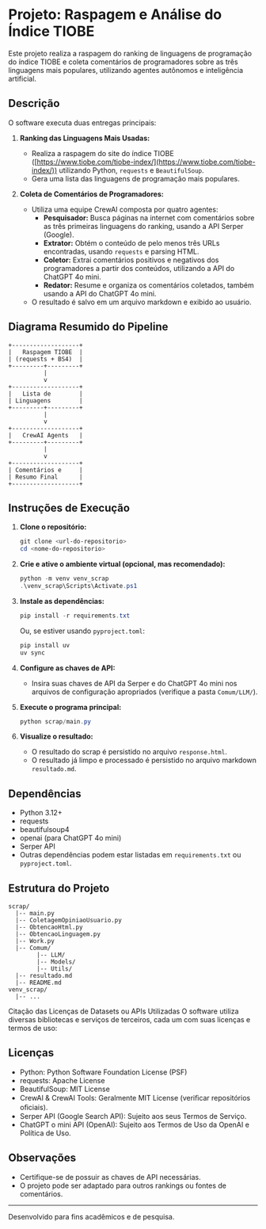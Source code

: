 # Projeto: Raspagem e Análise do Índice TIOBE

Este projeto realiza a raspagem do ranking de linguagens de programação do índice TIOBE e coleta comentários de programadores sobre as três linguagens mais populares, utilizando agentes autônomos e inteligência artificial.

## Descrição

O software executa duas entregas principais:

1. **Ranking das Linguagens Mais Usadas:**
   - Realiza a raspagem do site do índice TIOBE ([https://www.tiobe.com/tiobe-index/](https://www.tiobe.com/tiobe-index/)) utilizando Python, `requests` e `BeautifulSoup`.
   - Gera uma lista das linguagens de programação mais populares.

2. **Coleta de Comentários de Programadores:**
   - Utiliza uma equipe CrewAI composta por quatro agentes:
     - **Pesquisador:** Busca páginas na internet com comentários sobre as três primeiras linguagens do ranking, usando a API Serper (Google).
     - **Extrator:** Obtém o conteúdo de pelo menos três URLs encontradas, usando `requests` e parsing HTML.
     - **Coletor:** Extrai comentários positivos e negativos dos programadores a partir dos conteúdos, utilizando a API do ChatGPT 4o mini.
     - **Redator:** Resume e organiza os comentários coletados, também usando a API do ChatGPT 4o mini.
   - O resultado é salvo em um arquivo markdown e exibido ao usuário.

## Diagrama Resumido do Pipeline

```
+-------------------+
|   Raspagem TIOBE  |
| (requests + BS4)  |
+---------+---------+
          |
          v
+-------------------+
|   Lista de        |
| Linguagens        |
+---------+---------+
          |
          v
+-------------------+
|   CrewAI Agents   |
+---------+---------+
          |
          v
+-------------------+
| Comentários e     |
| Resumo Final      |
+-------------------+
```

## Instruções de Execução

1. **Clone o repositório:**
   ```powershell
   git clone <url-do-repositorio>
   cd <nome-do-repositorio>
   ```

2. **Crie e ative o ambiente virtual (opcional, mas recomendado):**
   ```powershell
   python -m venv venv_scrap
   .\venv_scrap\Scripts\Activate.ps1
   ```

3. **Instale as dependências:**
   ```powershell
   pip install -r requirements.txt
   ```
   Ou, se estiver usando `pyproject.toml`:
   ```powershell
   pip install uv
   uv sync
   ```

4. **Configure as chaves de API:**
   - Insira suas chaves de API da Serper e do ChatGPT 4o mini nos arquivos de configuração apropriados (verifique a pasta `Comum/LLM/`).

5. **Execute o programa principal:**
   ```powershell
   python scrap/main.py
   ```

6. **Visualize o resultado:**
   - O resultado do scrap é persistido no arquivo `response.html`. 
   - O resultado já limpo e processado é persistido no arquivo markdown `resultado.md`.

## Dependências

- Python 3.12+
- requests
- beautifulsoup4
- openai (para ChatGPT 4o mini)
- Serper API
- Outras dependências podem estar listadas em `requirements.txt` ou `pyproject.toml`.

## Estrutura do Projeto

```
scrap/
  |-- main.py
  |-- ColetagemOpiniaoUsuario.py
  |-- ObtencaoHtml.py
  |-- ObtencaoLinguagem.py
  |-- Work.py
  |-- Comum/
        |-- LLM/
        |-- Models/
        |-- Utils/
  |-- resultado.md
  |-- README.md
venv_scrap/
  |-- ...
```

Citação das Licenças de Datasets ou APIs Utilizadas
O software utiliza diversas bibliotecas e serviços de terceiros, cada um com suas
licenças e termos de uso:


## Licenças
- Python: Python Software Foundation License (PSF)
- requests: Apache License
- BeautifulSoup: MIT License
- CrewAI & CrewAI Tools: Geralmente MIT License (veriﬁcar repositórios oﬁciais).
- Serper API (Google Search API): Sujeito aos seus Termos de Serviço.
- ChatGPT  o mini API (OpenAI): Sujeito aos Termos de Uso da OpenAI e Política de Uso.


## Observações
- Certifique-se de possuir as chaves de API necessárias.
- O projeto pode ser adaptado para outros rankings ou fontes de comentários.

---

Desenvolvido para fins acadêmicos e de pesquisa.
